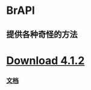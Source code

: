 # BrAPI 

## 提供各种奇怪的方法 

# [Download 4.1.2](https://github.com/BryanSer/BrAPI/raw/master/BrAPI-Release-4.1.2-jar-with-dependencies.jar) 

### [文档](https://bryanser.github.io/BrAPI/JavaDoc/) 